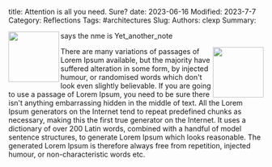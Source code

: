 title: Attention is all you need. Sure?
date: 2023-06-16
Modified: 2023-7-7
Category: Reflections
Tags: #architectures
Slug: 
Authors: clexp
Summary: 

<img align="left" width="100" height="100" src=/images/right_one.png>says the nme is Yet_another_note

<p>
<img align="right" width="100" height="100" src=/images/right_one.png>There are many variations of passages of Lorem Ipsum available, but the majority have suffered alteration in some form, by injected humour, or randomised words which don't look even slightly believable. If you are going to use a passage of Lorem Ipsum, you need to be sure there isn't anything embarrassing hidden in the middle of text. All the Lorem Ipsum generators on the Internet tend to repeat predefined chunks as necessary, making this the first true generator on the Internet. It uses a dictionary of over 200 Latin words, combined with a handful of model sentence structures, to generate Lorem Ipsum which looks reasonable. The generated Lorem Ipsum is therefore always free from repetition, injected humour, or non-characteristic words etc.</p>